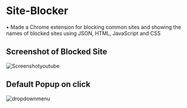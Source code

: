 
# Site-Blocker

•	Made a Chrome extension for blocking common sites and showing
 the names of blocked sites using JSON, HTML, JavaScript and CSS
## Screenshot of Blocked Site

![Screenshotyoutube](https://user-images.githubusercontent.com/106978652/174446304-54591e31-4abe-490f-96a7-297ec284f5cd.png)

## Default Popup on click

![dropdownmenu](https://user-images.githubusercontent.com/106978652/174446365-edf38ac0-e1b5-4abf-84cf-a624c3c789c6.png)